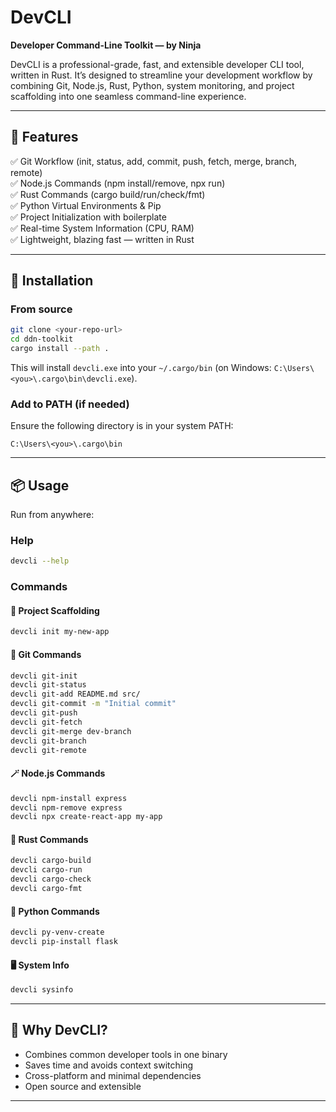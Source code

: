 # DevCLI

**Developer Command-Line Toolkit — by Ninja**

DevCLI is a professional-grade, fast, and extensible developer CLI tool, written in Rust. It’s designed to streamline your development workflow by combining Git, Node.js, Rust, Python, system monitoring, and project scaffolding into one seamless command-line experience.

---

## 🚀 Features

✅ Git Workflow (init, status, add, commit, push, fetch, merge, branch, remote)  
✅ Node.js Commands (npm install/remove, npx run)  
✅ Rust Commands (cargo build/run/check/fmt)  
✅ Python Virtual Environments & Pip  
✅ Project Initialization with boilerplate  
✅ Real-time System Information (CPU, RAM)  
✅ Lightweight, blazing fast — written in Rust

---

## 🧰 Installation

### From source

```bash
git clone <your-repo-url>
cd ddn-toolkit
cargo install --path .
```

This will install `devcli.exe` into your `~/.cargo/bin` (on Windows: `C:\Users\<you>\.cargo\bin\devcli.exe`).

### Add to PATH (if needed)
Ensure the following directory is in your system PATH:
```
C:\Users\<you>\.cargo\bin
```

---

## 📦 Usage

Run from anywhere:

### Help
```bash
devcli --help
```

### Commands

#### 📁 Project Scaffolding
```bash
devcli init my-new-app
```

#### 🧬 Git Commands
```bash
devcli git-init
devcli git-status
devcli git-add README.md src/
devcli git-commit -m "Initial commit"
devcli git-push
devcli git-fetch
devcli git-merge dev-branch
devcli git-branch
devcli git-remote
```

#### 🪄 Node.js Commands
```bash
devcli npm-install express
devcli npm-remove express
devcli npx create-react-app my-app
```

#### 🦀 Rust Commands
```bash
devcli cargo-build
devcli cargo-run
devcli cargo-check
devcli cargo-fmt
```

#### 🐍 Python Commands
```bash
devcli py-venv-create
devcli pip-install flask
```

#### 🖥️ System Info
```bash
devcli sysinfo
```

---

## 🔷 Why DevCLI?

- Combines common developer tools in one binary
- Saves time and avoids context switching
- Cross-platform and minimal dependencies
- Open source and extensible

---
